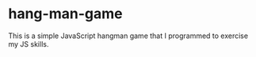 # hang-man-game
 This is a simple JavaScript hangman game that I programmed to exercise my JS skills.
